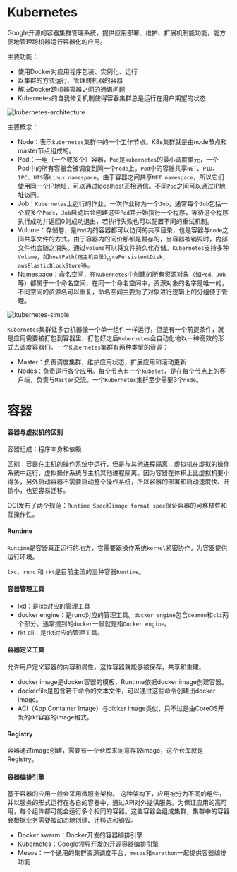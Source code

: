 # Kubernetes

Google开源的容器集群管理系统，提供应用部署、维护、扩展机制能功能，能方便地管理跨机器运行容器化的应用。

主要功能：

* 使用Docker对应用程序包装、实例化、运行
* 以集群的方式运行、管理跨机器的容器
* 解决Docker跨机器容器之间的通讯问题
* Kubernetes的自我修复机制使得容器集群总是运行在用户期望的状态

![kubernetes-architecture](http://sean-images.qiniudn.com/kubernetes-architecture.png)

主要概念：

* Node：表示`kubernetes`集群中的一个工作节点。K8s集群就是由node节点和master节点组成的。
* Pod：一组（一个或多个）容器，`Pod`是`kubernetes`的最小调度单元，一个Pod中的所有容器会被调度到同一个`node`上。`Pod`中的容器共享`NET`、`PID`、`IPC`、`UTS`等`Linux namespace`。由于容器之间共享`NET namespace`，所以它们使用同一个IP地址，可以通过localhost互相通信。不同`Pod`之间可以通过IP地址访问。
* Job：`Kubernetes`上运行的作业，一次作业称为一个`Job`，通常每个`Job`包括一个或多个`Pods`，`Job`启动后会创建这些`Pod`并开始执行一个程序，等待这个程序执行成功并返回0则成功退出，若执行失败也可以配置不同的重试机制。
* Volume：存储卷，是`Pod`内的容器都可以访问的共享目录，也是容器与`node`之间共享文件的方式。由于容器内的问价那都是暂存的，当容器被销毁时，内部文件也会随之消失。通过`volume`可以将文件持久化存储。`Kubernetes`支持多种`Volume`，如`hostPath(宿主机目录)`,`gcePersistentDisk`，`awsElasticBlockStore`等。
* Namespace：命名空间，在`Kubernetes`中创建的所有资源对象（如`Pod、JOb`等）都属于一个命名空间，在同一个命名空间中，资源对象的名字是唯一的，不同空间的资源名可以重复，命名空间主要为了对象进行逻辑上的分组便于管理。

![kubernetes-simple](http://sean-images.qiniudn.com/kubernetes-simple.png)

`Kubernetes`集群让多台机器像一个单一组件一样运行，但是有一个前提条件，就是应用需要被打包到容器里，打包好之后`Kubernetes`会自动化地以一种高效的形式去调度容器们。一个`Kubernetes`集群有两种类型的资源：

* Master：负责调度集群，维护应用状态，扩展应用和滚动更新
* Nodes：负责运行各个应用。每个节点有一个`kubelet`，是在每个节点上的客户端，负责与`Master`交流。一个`Kubernetes`集群至少需要3个`node`。



# 容器

#### 容器与虚拟机的区别

容器组成：程序本身和依赖

区别：容器在主机的操作系统中运行，但是与其他进程隔离；虚拟机在虚拟的操作系统中运行，虚拟操作系统与主机其他进程隔离。因为容器在体积上比虚拟机要小得多，另外启动容器不需要启动整个操作系统，所以容器的部署和启动速度快、开销小，也更容易迁移。

OCI发布了两个规范：`Runtime Spec`和`image format spec`保证容器的可移植性和互操作性。

#### Runtime

`Runtime`是容器真正运行的地方，它需要跟操作系统`kernel`紧密协作，为容器提供运行环境。

`lxc`、`runc` 和 `rkt`是目前主流的三种容器`Runtime`。

#### 容器管理工具

* lxd：是lxc对应的管理工具
* docker engine：是runc对应的管理工具。`docker engine`包含`deamon`和`cli`两个部分。通常提到的`docker`一般就是指`Docker engine`。
* rkt cli：是rkt对应的管理工具。

#### 容器定义工具

允许用户定义容器的内容和属性，这样容器就能够被保存，共享和重建。

* docker image是docker容器的模板，Runtime依据docker image创建容器。
* dockerfile是包含若干命令的文本文件，可以通过这些命令创建出docker image。
* ACI（App Container Image）与dicker image类似，只不过是由CoreOS开发的rkt容器的image格式。

#### Registry

容器通过image创建，需要有一个仓库来同意存放image，这个仓库就是Registry。

#### 容器编排引擎

基于容器的应用一般会采用微服务架构。 这种架构下，应用被分为不同的组件，并以服务的形式运行在各自的容器中，通过API对外提供服务。为保证应用的高可用，每个组件都可能会运行多个相同的容器。这些容器会组成集群，集群中的容器会根据业务需要被动态地创建、迁移进和销毁。

* Docker swarm：Docker开发的容器编排引擎
* Kubernetes：Google领导开发的开源容器编排引擎
* Mesos：一个通用的集群资源调度平台，`mesos`和`marathon`一起提供容器编排功能

